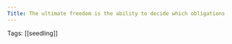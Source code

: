 ```yaml
---
Title: The ultimate freedom is the ability to decide which obligations and problems you want to tackle
---
```


Tags: [[seedling]]